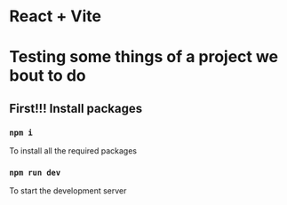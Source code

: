 # React + Vite

# Testing some things of a project we bout to do

## First!!! Install packages
### `npm i`
To install all the required packages

### `npm run dev`
To start the development server